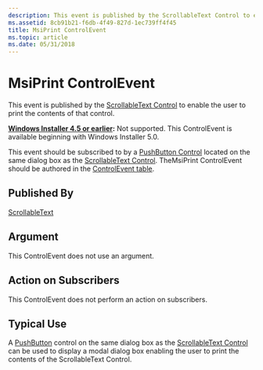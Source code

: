 ```yaml
---
description: This event is published by the ScrollableText Control to enable the user to print the contents of that control.
ms.assetid: 8cb91b21-f6db-4f49-827d-1ec739ff4f45
title: MsiPrint ControlEvent
ms.topic: article
ms.date: 05/31/2018
---
```


# MsiPrint ControlEvent

This event is published by the [ScrollableText Control](scrollabletext-control.md) to enable the user to print the contents of that control.

**[Windows Installer 4.5 or earlier](not-supported-in-windows-installer-4-5.md):** Not supported. This ControlEvent is available beginning with Windows Installer 5.0.

This event should be subscribed to by a [PushButton Control](pushbutton-control.md) located on the same dialog box as the [ScrollableText Control](scrollabletext-control.md). TheMsiPrint ControlEvent should be authored in the [ControlEvent table](controlevent-table.md).

## Published By

[ScrollableText](scrollabletext-control.md)

## Argument

This ControlEvent does not use an argument.

## Action on Subscribers

This ControlEvent does not perform an action on subscribers.

## Typical Use

A [PushButton](pushbutton-control.md) control on the same dialog box as the [ScrollableText Control](scrollabletext-control.md) can be used to display a modal dialog box enabling the user to print the contents of the ScrollableText Control.

 

 



